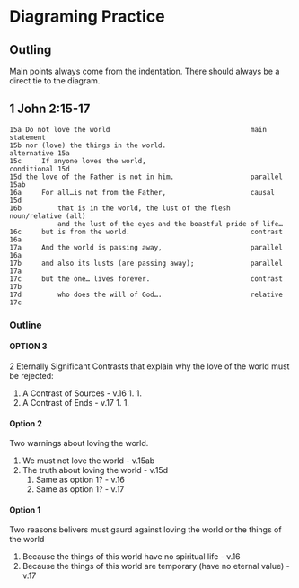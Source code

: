# Diagraming Practice

## Outling

Main points always come from the indentation. There should always be a direct tie to the diagram. 

## 1 John 2:15-17

```
15a Do not love the world                                   main statement
15b nor (love) the things in the world.                     alternative 15a
15c     If anyone loves the world,                          conditional 15d
15d the love of the Father is not in him.                   parallel 15ab
16a     For all…is not from the Father,                     causal  15d
16b         that is in the world, the lust of the flesh     noun/relative (all)
            and the lust of the eyes and the boastful pride of life…
16c     but is from the world.                              contrast 16a
17a     And the world is passing away, ​​​​​​​​                     parallel 16a
17b     and also its lusts (are passing away);              parallel 17a
17c     but the one… lives forever.                         contrast 17b
17d         who does the will of God….                      relative 17c 
```

### Outline

#### OPTION 3

2 Eternally Significant Contrasts that explain why the love of the world must be rejected:
1. A Contrast of Sources - v.16
    1.
    1.
2. A Contrast of Ends - v.17
    1.
    1.

#### Option 2

Two warnings about loving the world. 

1. We must not love the world - v.15ab
1. The truth about loving the world - v.15d 
    1. Same as option 1? - v.16
    1. Same as option 1? - v.17

#### Option 1

Two reasons belivers must gaurd against loving the world or the things of the world

1. Because the things of this world have no spiritual life - v.16
1. Because the things of this world are temporary (have no eternal value) - v.17
